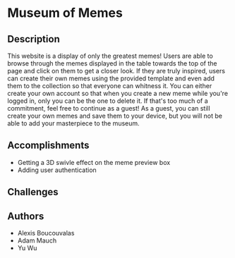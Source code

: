 # Museum of Memes

## Description

This website is a display of only the greatest memes! Users are able to browse through the memes displayed in the table towards the top of the page and click on them to get a closer look. If they are truly inspired, users can create their own memes using the provided template and even add them to the collection so that everyone can whitness it. You can either create your own account so that when you create a new meme while you're logged in, only you can be the one to delete it. If that's too much of a commitment, feel free to continue as a guest! As a guest, you can still create your own memes and save them to your device, but you will not be able to add your masterpiece to the museum.

## Accomplishments
* Getting a 3D swivle effect on the meme preview box
* Adding user authentication

## Challenges

## Authors
* Alexis Boucouvalas
* Adam Mauch
* Yu Wu